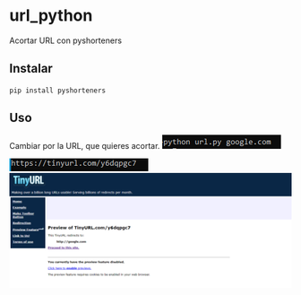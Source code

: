 # url_python
Acortar URL con pyshorteners

## Instalar

~~~~
pip install pyshorteners
~~~~


## Uso

Cambiar por la URL, que quieres acortar.
<img src="url1.PNG">

<img src="url2.PNG">

<img src="url3.PNG">

